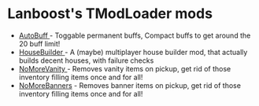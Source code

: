 # Lanboost's TModLoader mods

 - [AutoBuff ](https://github.com/Lanboost/TModLoader_AutoBuff)- Toggable permanent buffs, Compact buffs to get around the 20 buff limit!
 - [HouseBuilder ](https://github.com/Lanboost/TModLoader_HouseBuilder) - A (maybe) multiplayer house builder mod, that actually builds decent houses, with failure checks
 - [NoMoreVanity ](https://github.com/Lanboost/TModLoader_NoMoreVanity) - Removes vanity items on pickup, get rid of those inventory filling items once and for all!
 - [NoMoreBanners](https://github.com/Lanboost/TModLoader_NoMoreBanners) - Removes banner items on pickup, get rid of those inventory filling items once and for all!
 

